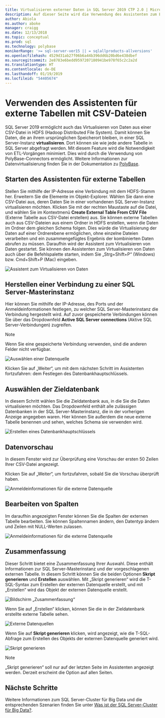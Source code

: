 ```yaml
---
title: Virtualisieren externer Daten in SQL Server 2019 CTP 2.0 | Microsoft-Dokumentation
description: Auf dieser Seite wird die Verwendung des Assistenten zum Erstellen externer Tabellen für eine CSV-Datei detailliert beschrieben.
author: Abiola
ms.author: aboke
manager: craigg
ms.date: 12/13/2018
ms.topic: conceptual
ms.prod: sql
ms.technology: polybase
monikerRange: '>= sql-server-ver15 || = sqlallproducts-allversions'
ms.openlocfilehash: 4529d31ab27f06b6a44b396dd6b20bd6e438dbef
ms.sourcegitcommit: 2e8783e6bedd9597207180941be978f65c2c2a2d
ms.translationtype: HT
ms.contentlocale: de-DE
ms.lasthandoff: 01/19/2019
ms.locfileid: "54405674"
---
```

# <a name="use-the-external-table-wizard-with-csv-files"></a>Verwenden des Assistenten für externe Tabellen mit CSV-Dateien

SQL Server 2019 ermöglicht auch das Virtualisieren von Daten aus einer CSV-Datei in HDFS (Hadoop Distributed File System).  Damit können Sie Daten, die an ihrem ursprünglichen Speicherort bleiben, in einer SQL Server-Instanz **virtualisieren**. Dort können sie wie jede andere Tabelle in SQL Server abgefragt werden. Mit diesem Feature wird die Notwendigkeit von ETL-Vorgängen minimiert. Dies wird durch die Verwendung von PolyBase-Connectors ermöglicht. Weitere Informationen zur Datenvirtualisierung finden Sie in der Dokumentation zu [PolyBase](polybase-guide.md).

## <a name="launch-the-external-table-wizard"></a>Starten des Assistenten für externe Tabellen

Stellen Sie mithilfe der IP-Adresse eine Verbindung mit dem HDFS-Stamm her. Erweitern Sie die Elemente im Objekt-Explorer. Wählen Sie dann eine CSV-Datei aus, deren Daten Sie in einer vorhandenen SQL Server-Instanz virtualisieren möchten. Klicken Sie mit der rechten Maustaste auf die Datei, und wählen Sie im Kontextmenü **Create External Table From CSV File** (Externe Tabelle aus CSV-Datei erstellen) aus. Sie können externe Tabellen auch aus CSV-Dateien aus einem Ordner in HDFS erstellen, wenn die Daten im Ordner dem gleichen Schema folgen. Dies würde die Virtualisierung der Daten auf einer Ordnerebene ermöglichen, ohne einzelne Dateien verarbeiten und ein zusammengefügtes Ergebnis der kombinierten Daten abrufen zu müssen. Daraufhin wird der Assistent zum Virtualisieren von Daten gestartet. Sie können den Assistenten zum Virtualisieren von Daten auch über die Befehlspalette starten, indem Sie „Strg+Shift+P“ (Windows) bzw. Cmd+Shift+P (Mac) eingeben.

![Assistent zum Virtualisieren von Daten](media/data-virtualization/csv-virtualize-data-wizard.png)

## <a name="connect-to-a-sql-server-master-instance"></a>Herstellen einer Verbindung zu einer SQL Server-Masterinstanz

Hier können Sie mithilfe der IP-Adresse, des Ports und der Anmeldeinformationen festlegen, zu welcher SQL Server-Masterinstanz die Verbindung hergestellt wird. Auf zuvor gespeicherte Verbindungen können Sie über das Dropdownfeld **Active SQL Server connections** (Aktive SQL Server-Verbindungen) zugreifen. 
> [!NOTE]
>Wenn Sie eine gespeicherte Verbindung verwenden, sind die anderen Felder nicht verfügbar.


![Auswählen einer Datenquelle](media/data-virtualization/csv-connect-to-master.png)

Klicken Sie auf „Weiter“, um mit dem nächsten Schritt im Assistenten fortzufahren: dem Festlegen des Datenbankhauptschlüssels.

## <a name="select-destination-database"></a>Auswählen der Zieldatenbank

In diesem Schritt wählen Sie die Zieldatenbank aus, in die Sie die Daten virtualisieren möchten. Das Dropdownfeld enthält alle zulässigen Datenbanken in der SQL Server-Masterinstanz, die in der vorherigen Anzeige angegeben waren. Hier können Sie außerdem die neue externe Tabelle benennen und sehen, welches Schema sie verwenden wird.

![Erstellen eines Datenbankhauptschlüssels](media/data-virtualization/csv-select-destination.png)


## <a name="preview-data"></a>Datenvorschau

In diesem Fenster wird zur Überprüfung eine Vorschau der ersten 50 Zeilen Ihrer CSV-Datei angezeigt.

Klicken Sie auf „Weiter“, um fortzufahren, sobald Sie die Vorschau überprüft haben.

![Anmeldeinformationen für die externe Datenquelle](media/data-virtualization/csv-preview-data.png)

## <a name="modify-columns"></a>Bearbeiten von Spalten

Im daraufhin angezeigten Fenster können Sie die Spalten der externen Tabelle bearbeiten. Sie können Spaltennamen ändern, den Datentyp ändern und Zeilen mit NULL-Werten zulassen. 

![Anmeldeinformationen für die externe Datenquelle](media/data-virtualization/csv-modify-columns.png)


## <a name="summary"></a>Zusammenfassung

Dieser Schritt bietet eine Zusammenfassung Ihrer Auswahl. Diese enthält Informationen zur SQL Server-Masterinstanz und der vorgeschlagenen externen Tabelle. In diesem Schritt können Sie die beiden Optionen **Skript generieren** und **Erstellen** auswählen. Mit „Skript generieren“ wird die T-SQL-Syntax zum Erstellen der externen Datenquelle erstellt, und mit „Erstellen“ wird das Objekt der externen Datenquelle erstellt.

![Bildschirm „Zusammenfassung“](media/data-virtualization/csv-virtualize-data-summary.png)

Wenn Sie auf „Erstellen“ klicken, können Sie die in der Zieldatenbank erstellte externe Tabelle sehen.

![Externe Datenquellen](media/data-virtualization/csv-external-data-sources.png)

Wenn Sie auf **Skript generieren** klicken, wird angezeigt, wie die T-SQL-Abfrage zum Erstellen des Objekts der externen Datenquelle generiert wird.

![Skript generieren](media/data-virtualization/csv-generated-script.png)

> [!NOTE]
> „Skript generieren“ soll nur auf der letzten Seite im Assistenten angezeigt werden. Derzeit erscheint die Option auf allen Seiten.

## <a name="next-steps"></a>Nächste Schritte

Weitere Informationen zum SQL Server-Cluster für Big Data und die entsprechenden Szenarien finden Sie unter [Was ist der SQL Server-Cluster für Big Data?](../../big-data-cluster/big-data-cluster-overview.md).
